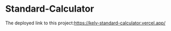 # Standard-Calculator

The deployed link to this project:https://kelv-standard-calculator.vercel.app/
